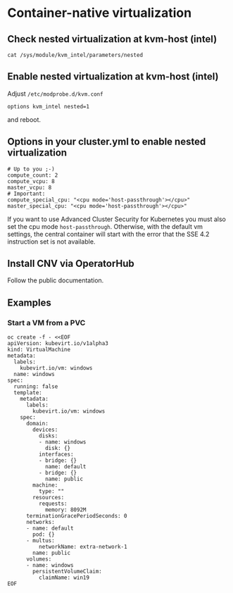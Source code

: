 # Container-native virtualization
## Check nested  virtualization at kvm-host (intel)

```
cat /sys/module/kvm_intel/parameters/nested
```

## Enable nested virtualization at kvm-host (intel)

Adjust `/etc/modprobe.d/kvm.conf`
```
options kvm_intel nested=1
```
and reboot.

## Options in your cluster.yml to enable nested virtualization

```
# Up to you ;-)
compute_count: 2
compute_vcpu: 8
master_vcpu: 8
# Important:
compute_special_cpu: "<cpu mode='host-passthrough'></cpu>"
master_special_cpu: "<cpu mode='host-passthrough'></cpu>"
```

If you want to use Advanced Cluster Security for Kubernetes you must also set the cpu mode `host-passthrough`. Otherwise, with the default vm settings, the central container will start with the error that the SSE 4.2 instruction set is not available.

## Install CNV via OperatorHub

Follow the public documentation.

## Examples

### Start a VM from a PVC
```
oc create -f - <<EOF
apiVersion: kubevirt.io/v1alpha3
kind: VirtualMachine
metadata:
  labels:
    kubevirt.io/vm: windows
  name: windows
spec:
  running: false
  template:
    metadata:
      labels:
        kubevirt.io/vm: windows
    spec:
      domain:
        devices:
          disks:
          - name: windows
            disk: {}
          interfaces:
          - bridge: {}
            name: default
          - bridge: {}
            name: public
        machine:
          type: ""
        resources:
          requests:
            memory: 8092M
      terminationGracePeriodSeconds: 0
      networks:
      - name: default
        pod: {}
      - multus:
          networkName: extra-network-1
        name: public
      volumes:
      - name: windows
        persistentVolumeClaim:
          claimName: win19
EOF
```
